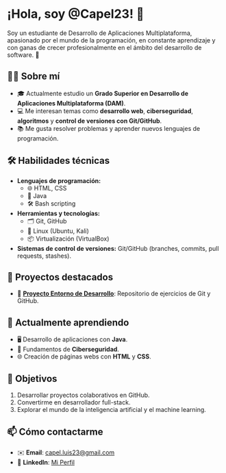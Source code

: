 # ¡Hola, soy @Capel23! 👋

Soy un estudiante de Desarrollo de Aplicaciones Multiplataforma, apasionado por el mundo de la programación, en constante aprendizaje 
y con ganas de crecer profesionalmente en el ámbito del desarrollo de software. 🚀

## 🧑‍🎓 Sobre mí

- 🎓 Actualmente estudio un **Grado Superior en Desarrollo de Aplicaciones Multiplataforma (DAM)**.
- 💻 Me interesan temas como **desarrollo web**, **ciberseguridad**, **algoritmos** y **control de versiones con Git/GitHub**.
- 📚 Me gusta resolver problemas y aprender nuevos lenguajes de programación.

## 🛠️ Habilidades técnicas

- **Lenguajes de programación:**
  - 🌐 HTML, CSS
  - 💾 Java
  - 🛠️ Bash scripting
- **Herramientas y tecnologías:**
  - 🗂️ Git, GitHub
  - 🐧 Linux (Ubuntu, Kali)
  - 📦 Virtualización (VirtualBox)
- **Sistemas de control de versiones:** Git/GitHub (branches, commits, pull requests, stashes).

## 🚀 Proyectos destacados

- 🔗 **[Proyecto Entorno de Desarrollo](https://github.com/Capel23/ProyectoEntorno)**: Repositorio de ejercicios de Git y GitHub.

## 🌱 Actualmente aprendiendo

- 🖥️ Desarrollo de aplicaciones con **Java**.
- 📘 Fundamentos de **Ciberseguridad**.
- 🌐 Creación de páginas webs con **HTML** y **CSS**.

## 🎯 Objetivos

1. Desarrollar proyectos colaborativos en GitHub.
2. Convertirme en desarrollador full-stack.
3. Explorar el mundo de la inteligencia artificial y el machine learning.

## 📫 Cómo contactarme

- ✉️ **Email**: [capel.luis23@gmail.com](mailto:capel.luis23@gmail.com)
- 💼 **LinkedIn**: [Mi Perfil](https://www.linkedin.com/in/luiscapel/)
  
<!---- 🌐 **Portafolio**: [tu-portfolio.com](https://tu-portfolio.com) _(opcional, si tienes uno)_
_Siempre en busca de nuevos desafíos y oportunidades para aprender algo nuevo. ¡Colaboremos juntos! 🤝_
Capel23/Capel23 is a ✨ special ✨ repository because its `README.md` (this file) appears on your GitHub profile.
You can click the Preview link to take a look at your changes.
- 👋 Hi, I’m @Capel23
- 👀 I’m interested in ...
- 🌱 I’m currently learning ...
- 💞️ I’m looking to collaborate on ...
- 📫 How to reach me ...
- 😄 Pronouns: ...
- ⚡ Fun fact: ...
--->

